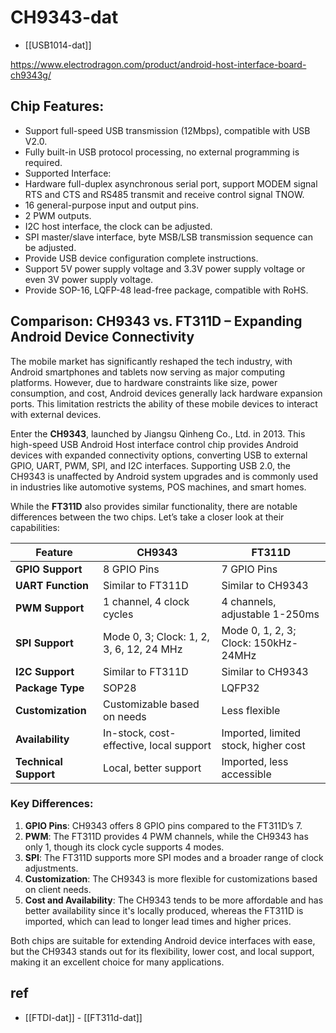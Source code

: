 
# CH9343-dat

- [[USB1014-dat]]

https://www.electrodragon.com/product/android-host-interface-board-ch9343g/

## Chip Features:
- Support full-speed USB transmission (12Mbps), compatible with USB V2.0.
- Fully built-in USB protocol processing, no external programming is required.
- Supported Interface:
- Hardware full-duplex asynchronous serial port, support MODEM signal RTS and CTS and RS485 transmit and receive control signal TNOW.
- 16 general-purpose input and output pins.
- 2 PWM outputs.
- I2C host interface, the clock can be adjusted.
- SPI master/slave interface, byte MSB/LSB transmission sequence can be adjusted.
- Provide USB device configuration complete instructions.
- Support 5V power supply voltage and 3.3V power supply voltage or even 3V power supply voltage.
- Provide SOP-16, LQFP-48 lead-free package, compatible with RoHS.


## Comparison: CH9343 vs. FT311D – Expanding Android Device Connectivity

The mobile market has significantly reshaped the tech industry, with Android smartphones and tablets now serving as major computing platforms. However, due to hardware constraints like size, power consumption, and cost, Android devices generally lack hardware expansion ports. This limitation restricts the ability of these mobile devices to interact with external devices.

Enter the **CH9343**, launched by Jiangsu Qinheng Co., Ltd. in 2013. This high-speed USB Android Host interface control chip provides Android devices with expanded connectivity options, converting USB to external GPIO, UART, PWM, SPI, and I2C interfaces. Supporting USB 2.0, the CH9343 is unaffected by Android system upgrades and is commonly used in industries like automotive systems, POS machines, and smart homes.

While the **FT311D** also provides similar functionality, there are notable differences between the two chips. Let’s take a closer look at their capabilities:

| Feature               | CH9343                                   | FT311D                               |
| --------------------- | ---------------------------------------- | ------------------------------------ |
| **GPIO Support**      | 8 GPIO Pins                              | 7 GPIO Pins                          |
| **UART Function**     | Similar to FT311D                        | Similar to CH9343                    |
| **PWM Support**       | 1 channel, 4 clock cycles                | 4 channels, adjustable 1-250ms       |
| **SPI Support**       | Mode 0, 3; Clock: 1, 2, 3, 6, 12, 24 MHz | Mode 0, 1, 2, 3; Clock: 150kHz-24MHz |
| **I2C Support**       | Similar to FT311D                        | Similar to CH9343                    |
| **Package Type**      | SOP28                                    | LQFP32                               |
| **Customization**     | Customizable based on needs              | Less flexible                        |
| **Availability**      | In-stock, cost-effective, local support  | Imported, limited stock, higher cost |
| **Technical Support** | Local, better support                    | Imported, less accessible            |

### Key Differences:
1. **GPIO Pins**: CH9343 offers 8 GPIO pins compared to the FT311D’s 7.
2. **PWM**: The FT311D provides 4 PWM channels, while the CH9343 has only 1, though its clock cycle supports 4 modes.
3. **SPI**: The FT311D supports more SPI modes and a broader range of clock adjustments.
4. **Customization**: The CH9343 is more flexible for customizations based on client needs.
5. **Cost and Availability**: The CH9343 tends to be more affordable and has better availability since it's locally produced, whereas the FT311D is imported, which can lead to longer lead times and higher prices.

Both chips are suitable for extending Android device interfaces with ease, but the CH9343 stands out for its flexibility, lower cost, and local support, making it an excellent choice for many applications.


## ref 

- [[FTDI-dat]] - [[FT311d-dat]]